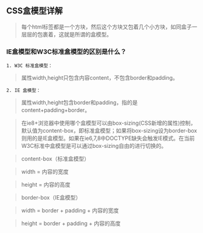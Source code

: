 ## CSS盒模型详解
> 每个html标签都是一个方块，然后这个方块又包着几个小方块，如同盒子一层层的包裹着，这就是所谓的盒模型。

### IE盒模型和W3C标准盒模型的区别是什么？

    1. W3C 标准盒模型：
> 属性width,height只包含内容content，不包含border和padding。

    2. IE 盒模型：
> 属性width,height包含border和padding，指的是content+padding+border。

> 在ie8+浏览器中使用哪个盒模型可以由box-sizing(CSS新增的属性)控制，默认值为content-box，即标准盒模型；如果将box-sizing设为border-box则用的是IE盒模型。如果在ie6,7,8中DOCTYPE缺失会触发IE模式。在当前W3C标准中盒模型是可以通过box-sizing自由的进行切换的。

> content-box（标准盒模型）

> width = 内容的宽度

> height = 内容的高度

> border-box（IE盒模型）

> width = border + padding + 内容的宽度

> height = border + padding + 内容的高度

